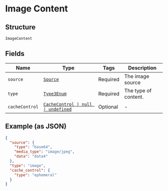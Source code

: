 
# Image Content

## Structure

`ImageContent`

## Fields

| Name | Type | Tags | Description |
|  --- | --- | --- | --- |
| `source` | [`Source`](../../doc/models/source.md) | Required | The image source |
| `type` | [`Type3Enum`](../../doc/models/type-3-enum.md) | Required | The type of content. |
| `cacheControl` | [`CacheControl \| null \| undefined`](../../doc/models/cache-control.md) | Optional | - |

## Example (as JSON)

```json
{
  "source": {
    "type": "base64",
    "media_type": "image/jpeg",
    "data": "data4"
  },
  "type": "image",
  "cache_control": {
    "type": "ephemeral"
  }
}
```

